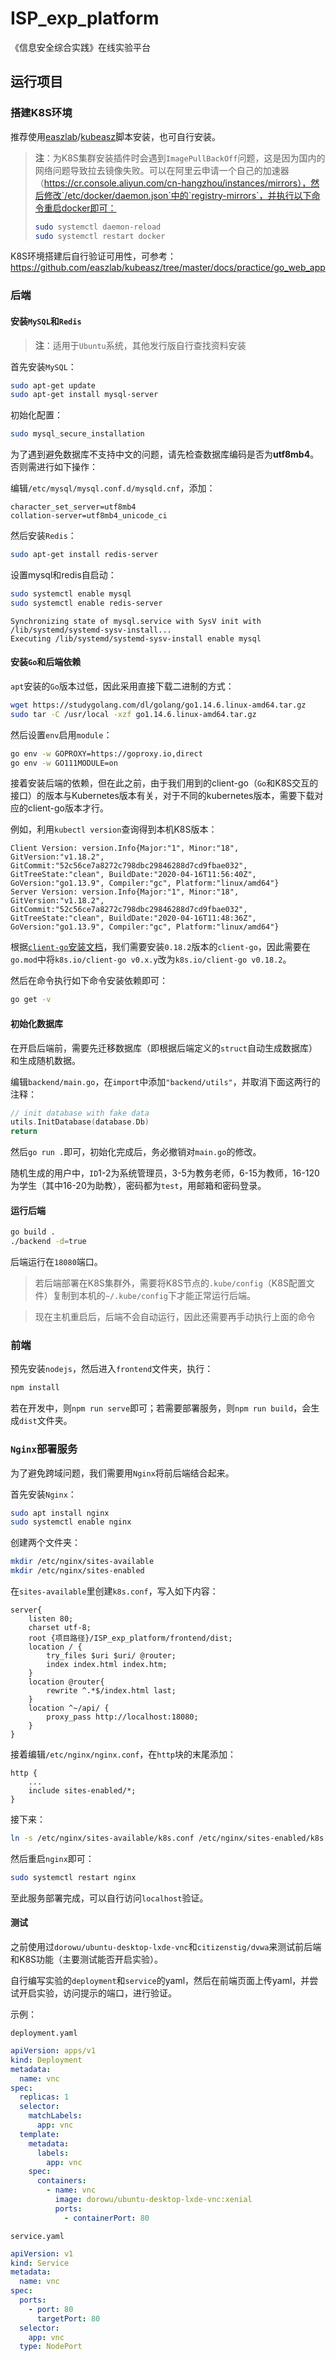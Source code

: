 # ISP_exp_platform
《信息安全综合实践》在线实验平台

## 运行项目

### 搭建K8S环境

推荐使用[easzlab](https://github.com/easzlab)/[kubeasz](https://github.com/easzlab/kubeasz)脚本安装，也可自行安装。

> **注**：为K8S集群安装插件时会遇到`ImagePullBackOff`问题，这是因为国内的网络问题导致拉去镜像失败。可以在阿里云申请一个自己的加速器（https://cr.console.aliyun.com/cn-hangzhou/instances/mirrors），然后修改`/etc/docker/daemon.json`中的`registry-mirrors`，并执行以下命令重启docker即可：
>
> ```bash
> sudo systemctl daemon-reload
> sudo systemctl restart docker
> ```
>

K8S环境搭建后自行验证可用性，可参考：https://github.com/easzlab/kubeasz/tree/master/docs/practice/go_web_app

### 后端

#### 安装`MySQL`和`Redis`

> **注**：适用于`Ubuntu`系统，其他发行版自行查找资料安装

首先安装`MySQL`：

```bash
sudo apt-get update
sudo apt-get install mysql-server
```

初始化配置：

```bash
sudo mysql_secure_installation
```

为了遇到避免数据库不支持中文的问题，请先检查数据库编码是否为**utf8mb4**。否则需进行如下操作：

编辑`/etc/mysql/mysql.conf.d/mysqld.cnf`，添加：

```
character_set_server=utf8mb4
collation-server=utf8mb4_unicode_ci
```

然后安装`Redis`：

```bash
sudo apt-get install redis-server
```

设置mysql和redis自启动：

```bash
sudo systemctl enable mysql
sudo systemctl enable redis-server
```

```
Synchronizing state of mysql.service with SysV init with /lib/systemd/systemd-sysv-install...
Executing /lib/systemd/systemd-sysv-install enable mysql
```

#### 安装`Go`和后端依赖

`apt`安装的`Go`版本过低，因此采用直接下载二进制的方式：

```bash
wget https://studygolang.com/dl/golang/go1.14.6.linux-amd64.tar.gz
sudo tar -C /usr/local -xzf go1.14.6.linux-amd64.tar.gz
```

然后设置`env`启用`module`：

```bash
go env -w GOPROXY=https://goproxy.io,direct
go env -w GO111MODULE=on
```

接着安装后端的依赖，但在此之前，由于我们用到的client-go（`Go`和K8S交互的接口）的版本与Kubernetes版本有关，对于不同的kubernetes版本，需要下载对应的client-go版本才行。

例如，利用`kubectl version`查询得到本机K8S版本：

```
Client Version: version.Info{Major:"1", Minor:"18", GitVersion:"v1.18.2", GitCommit:"52c56ce7a8272c798dbc29846288d7cd9fbae032", GitTreeState:"clean", BuildDate:"2020-04-16T11:56:40Z", GoVersion:"go1.13.9", Compiler:"gc", Platform:"linux/amd64"}
Server Version: version.Info{Major:"1", Minor:"18", GitVersion:"v1.18.2", GitCommit:"52c56ce7a8272c798dbc29846288d7cd9fbae032", GitTreeState:"clean", BuildDate:"2020-04-16T11:48:36Z", GoVersion:"go1.13.9", Compiler:"gc", Platform:"linux/amd64"}
```

根据[`client-go`安装文档](https://github.com/kubernetes/client-go/blob/master/INSTALL.md)，我们需要安装`0.18.2`版本的`client-go`，因此需要在`go.mod`中将`k8s.io/client-go v0.x.y`改为`k8s.io/client-go v0.18.2`。

然后在命令执行如下命令安装依赖即可：

```bash
go get -v
```

#### 初始化数据库

在开启后端前，需要先迁移数据库（即根据后端定义的`struct`自动生成数据库）和生成随机数据。

编辑`backend/main.go`，在`import`中添加`"backend/utils"`，并取消下面这两行的注释：

```go
// init database with fake data
utils.InitDatabase(database.Db)
return
```

然后`go run .`即可，初始化完成后，务必撤销对`main.go`的修改。

随机生成的用户中，`ID`1-2为系统管理员，3-5为教务老师，6-15为教师，16-120为学生（其中16-20为助教），密码都为`test`，用邮箱和密码登录。

#### 运行后端

```bash
go build .
./backend -d=true
```

后端运行在`18080`端口。

> 若后端部署在K8S集群外，需要将K8S节点的`.kube/config`（K8S配置文件）复制到本机的`~/.kube/config`下才能正常运行后端。

> 现在主机重启后，后端不会自动运行，因此还需要再手动执行上面的命令

### 前端

预先安装`nodejs`，然后进入`frontend`文件夹，执行：

```bash
npm install
```

若在开发中，则`npm run serve`即可；若需要部署服务，则`npm run build`，会生成`dist`文件夹。

### `Nginx`部署服务

为了避免跨域问题，我们需要用`Nginx`将前后端结合起来。

首先安装`Nginx`：

```bash
sudo apt install nginx
sudo systemctl enable nginx
```

创建两个文件夹：

```bash
mkdir /etc/nginx/sites-available
mkdir /etc/nginx/sites-enabled
```

在`sites-available`里创建`k8s.conf`，写入如下内容：

```nginx
server{
	listen 80;
	charset utf-8;
    root {项目路径}/ISP_exp_platform/frontend/dist;
	location / {
		try_files $uri $uri/ @router;
		index index.html index.htm;
	}
	location @router{
		rewrite ^.*$/index.html last;
	}
	location ^~/api/ {
		proxy_pass http://localhost:18080;
	}
}
```

接着编辑`/etc/nginx/nginx.conf`，在`http`块的末尾添加：

```
http {
    ...
    include sites-enabled/*;
}
```

接下来：

```bash
ln -s /etc/nginx/sites-available/k8s.conf /etc/nginx/sites-enabled/k8s.conf
```

然后重启`nginx`即可：

```bash
sudo systemctl restart nginx
```

至此服务部署完成，可以自行访问`localhost`验证。

#### 测试

之前使用过`dorowu/ubuntu-desktop-lxde-vnc`和`citizenstig/dvwa`来测试前后端和K8S功能（主要测试能否开启实验）。

自行编写实验的`deployment`和`service`的yaml，然后在前端页面上传yaml，并尝试开启实验，访问提示的端口，进行验证。

示例：

`deployment.yaml`

```yaml
apiVersion: apps/v1
kind: Deployment
metadata:
  name: vnc
spec:
  replicas: 1
  selector:
    matchLabels:
      app: vnc
  template:
    metadata:
      labels:
        app: vnc
    spec:
      containers:
        - name: vnc
          image: dorowu/ubuntu-desktop-lxde-vnc:xenial
          ports:
            - containerPort: 80
```

`service.yaml`

```yaml
apiVersion: v1
kind: Service
metadata:
  name: vnc
spec:
  ports:
    - port: 80
      targetPort: 80
  selector:
    app: vnc
  type: NodePort
```

